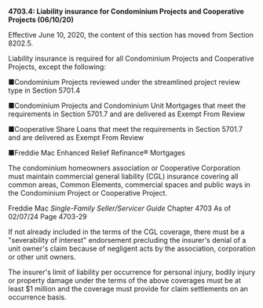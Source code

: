 **4703.4: Liability insurance for Condominium Projects and Cooperative
Projects (06/10/20)**

Effective June 10, 2020, the content of this section has moved from
Section 8202.5.

Liability insurance is required for all Condominium Projects and
Cooperative Projects, except the following:

■Condominium Projects reviewed under the streamlined project review type
in Section 5701.4

■Condominium Projects and Condominium Unit Mortgages that meet the
requirements in Section 5701.7 and are delivered as Exempt From Review

■Cooperative Share Loans that meet the requirements in Section 5701.7
and are delivered as Exempt From Review

■Freddie Mac Enhanced Relief Refinance® Mortgages

The condominium homeowners association or Cooperative Corporation must
maintain commercial general liability (CGL) insurance covering all
common areas, Common Elements, commercial spaces and public ways in the
Condominium Project or Cooperative Project.

Freddie Mac *Single-Family Seller/Servicer Guide* Chapter 4703 As of
02/07/24 Page 4703-29

If not already included in the terms of the CGL coverage, there must be
a "severability of interest" endorsement precluding the insurer's denial
of a unit owner's claim because of negligent acts by the association,
corporation or other unit owners.

The insurer's limit of liability per occurrence for personal injury,
bodily injury or property damage under the terms of the above coverages
must be at least \$1 million and the coverage must provide for claim
settlements on an occurrence basis.